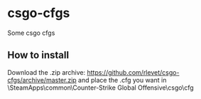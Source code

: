 # csgo-cfgs
Some csgo cfgs

## How to install
Download the .zip archive: https://github.com/rlevet/csgo-cfgs/archive/master.zip and place the .cfg you want in \SteamApps\common\Counter-Strike Global Offensive\csgo\cfg
